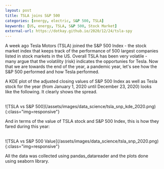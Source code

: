 ```yaml
---
layout: post
title: TSLA joins S&P 500
categories: [energy, electric, S&P 500, TSLA]
keywords: [US, energy, TSLA, S&P 500, Stock Market]
external-url: https://dotkay.github.io/2020/12/24/tsla-spy
---
```


A week ago Tesla Motors (TSLA) joined the S&P 500 Index - the stock market index that keeps track of the performance of 500 largest companies listed in stock markets in the US. Overall TSLA has been very volatile - many argue that the volatility (risk) indicates the opportunies for Tesla. Now that we are towards the end of the year, a pandemic year, let's see how the S&P 500 performed and how Tesla performed. 

A KDE plot of the adjusted closing values of S&P 500 Index as well as Tesla stock for the year (from January 1, 2020 until December 23, 2020) looks like the following. It clearly shows the spread.

<br>
<div class="img_container">
![TSLA vs S&P 500](/assets/images/data_science/tsla_snp_kde_2020.png){:class="img=responsive"}
</div>

And in terms of the value of TSLA stock and S&P 500 Index, this is how they fared during this year:

<br>
<div class="img_container">
![TSLA vs S&P 500 Value](/assets/images/data_science/tsla_snp_2020.png){:class="img=responsive"}
</div>

All the data was collected using pandas_datareader and the plots done using seaborn library.
